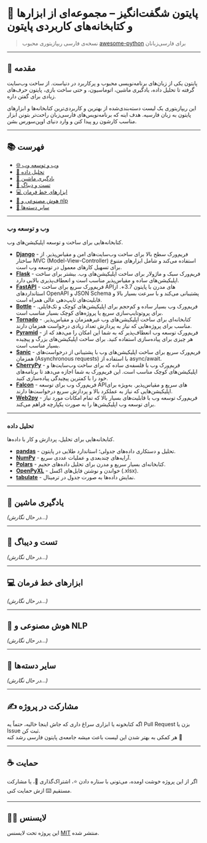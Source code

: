 # 🐍 پایتون شگفت‌انگیز – مجموعه‌ای از ابزارها و کتابخانه‌های کاربردی پایتون

> نسخه‌ی فارسی ریپازیتوری محبوب [awesome-python](https://github.com/vinta/awesome-python) برای فارسی‌زبانان

---

## 📝 مقدمه

پایتون یکی از زبان‌های برنامه‌نویسی محبوب و پرکاربرد در دنیاست. از ساخت وب‌سایت گرفته تا تحلیل داده، یادگیری ماشین، اتوماسیون، و حتی ساخت بازی، پایتون حرف‌های زیادی برای گفتن داره.

این ریپازیتوری یک لیست دسته‌بندی‌شده از بهترین و کاربردی‌ترین کتابخانه‌ها و ابزارهای پایتون به زبان فارسیه. هدف اینه که برنامه‌نویس‌های فارسی‌زبان راحت‌تر بتونن ابزار مناسب کارشون رو پیدا کنن و وارد دنیای اوپن‌سورس بشن.

---

## 📚 فهرست

- [🌐 وب و توسعه وب](#-وب-و-توسعه-وب)
- [🔢 تحلیل داده](#-تحلیل-داده)
- [🤖 یادگیری ماشین](#-یادگیری-ماشین)
- [🧪 تست و دیباگ](#-تست-و-دیباگ)
- [💻 ابزارهای خط فرمان](#-ابزارهای-خط-فرمان)
- [🧠 هوش مصنوعی و nlp](#-هوش-مصنوعی-و-nlp)
- [🧰 سایر دسته‌ها](#-سایر-دسته‌ها)

---

### وب و توسعه وب  
کتابخانه‌هایی برای ساخت و توسعه اپلیکیشن‌های وب.

- [**Django**](https://github.com/django/django) - فریم‌ورک سطح بالا برای ساخت وب‌سایت‌های امن و مقیاس‌پذیر. از ساختار MVC (Model-View-Controller) استفاده می‌کند و شامل ابزارهای متنوع برای تسهیل کارهای معمول در توسعه وب است.
- [**Flask**](https://github.com/pallets/flask) - فریم‌ورک سبک و ماژولار برای ساخت اپلیکیشن‌های وب. بیشتر برای ساخت اپلیکیشن‌های ساده و مقیاس‌پذیر مناسب است و انعطاف‌پذیری بالایی دارد.
- [**FastAPI**](https://github.com/tiangolo/fastapi) - فریم‌ورک سریع برای ساخت APIهای مدرن با پایتون 3.7+. از استانداردهای OpenAPI و JSON Schema پشتیبانی می‌کند و با سرعت بسیار بالا و قابلیت‌های تایپ‌دهی عالی همراه است.
- [**Bottle**](https://github.com/bottlepy/bottle) - فریم‌ورک وب بسیار ساده و کم‌حجم برای اپلیکیشن‌های کوچک و تک‌فایلی. برای پروتوتایپ‌سازی سریع یا پروژه‌های کوچک بسیار مناسب است.
- [**Tornado**](https://github.com/tornadoweb/tornado) - کتابخانه‌ای برای ساخت اپلیکیشن‌های وب غیرهمزمان و مقیاس‌پذیر. مناسب برای پروژه‌هایی که نیاز به پردازش تعداد زیادی درخواست همزمان دارند.
- [**Pyramid**](https://github.com/Pylons/pyramid) - فریم‌ورک توسعه وب انعطاف‌پذیر که به شما این امکان را می‌دهد که از هر چیزی برای پیاده‌سازی استفاده کنید. برای ساخت اپلیکیشن‌های بزرگ و پیچیده بسیار مناسب است.
- [**Sanic**](https://github.com/sanic-org/sanic) - فریم‌ورک سریع برای ساخت اپلیکیشن‌های وب با پشتیبانی از درخواست‌های همزمان (Asynchronous requests) با استفاده از async/await.
- [**CherryPy**](https://github.com/cherrypy/cherrypy) - فریم‌ورک وب با فلسفه‌ی ساده که برای ساخت وب‌سایت‌ها و اپلیکیشن‌های کوچک مناسب است. این فریم‌ورک به شما اجازه می‌دهد تا برنامه‌های خود را با کمترین پیچیدگی پیاده‌سازی کنید.
- [**Falcon**](https://github.com/falconry/falcon) - فریم‌ورک وب برای توسعه APIهای سریع و مقیاس‌پذیر. به‌ویژه برای اپلیکیشن‌هایی که نیاز به عملکرد بالا و پردازش سریع درخواست‌ها دارند.
- [**Web2py**](https://github.com/web2py/web2py) - فریم‌ورک توسعه وب با قابلیت‌های بسیار بالا که تمام امکانات مورد نیاز برای توسعه وب اپلیکیشن‌ها را به صورت یکپارچه فراهم می‌کند.

---

### تحلیل داده  
کتابخانه‌هایی برای تحلیل، پردازش و کار با داده‌ها.

- [**pandas**](https://github.com/pandas-dev/pandas) - تحلیل و دستکاری داده‌های جدولی؛ استاندارد طلایی در پایتون.
- [**NumPy**](https://github.com/numpy/numpy) - آرایه‌های چندبعدی و عملیات عددی سریع.
- [**Polars**](https://github.com/pola-rs/polars) - کتابخانه‌ای بسیار سریع و مدرن برای تحلیل داده‌های حجیم.
- [**OpenPyXL**](https://github.com/openpyxl/openpyxl) - خواندن و نوشتن فایل‌های اکسل (.xlsx).
- [**tabulate**](https://github.com/astanin/python-tabulate) - نمایش داده‌ها به صورت جدول در ترمینال.

---

## 🤖 یادگیری ماشین

*(در حال نگارش...)*

---

## 🧪 تست و دیباگ

*(در حال نگارش...)*

---

## 💻 ابزارهای خط فرمان

*(در حال نگارش...)*

---

## 🧠 هوش مصنوعی و NLP

*(در حال نگارش...)*

---

## 🧰 سایر دسته‌ها

*(در حال نگارش...)*

---

## ✍️ مشارکت در پروژه

اگه کتابخونه یا ابزاری سراغ داری که جاش اینجا خالیه، حتماً یه Pull Request بزن یا Issue ثبت کن.  
هر کمکی به بهتر شدن این لیست باعث میشه جامعه‌ی پایتون فارسی رشد کنه 🙌

---

## ☕ حمایت

اگر از این پروژه خوشت اومده، می‌تونی با ستاره دادن ⭐، اشتراک‌گذاری 💬، یا مشارکت مستقیم ⌨️ ازش حمایت کنی.

---

## 🧑‍💻 لایسنس

این پروژه تحت لایسنس [MIT](./LICENSE) منتشر شده.
